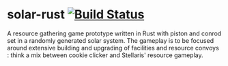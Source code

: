 # solar-rust [![Build Status](https://travis-ci.org/pierreyoda/rust-lsystem.svg)](https://travis-ci.org/pierreyoda/solar-rust)
A resource gathering game prototype written in Rust with piston and conrod set in a
randomly generated solar system.
The gameplay is to be focused around extensive building and upgrading of facilities and
resource convoys : think a mix between cookie clicker and Stellaris' resource gameplay.

